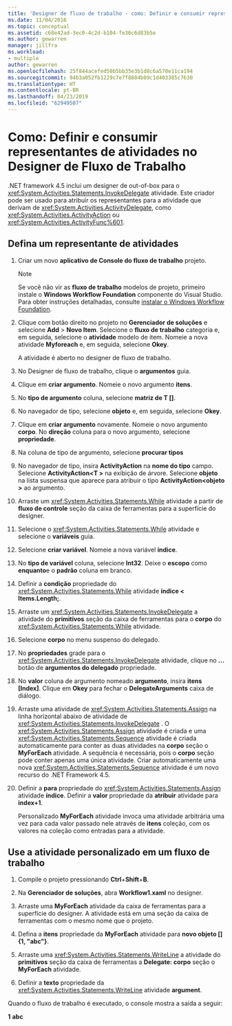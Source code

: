 ```yaml
---
title: 'Designer de fluxo de trabalho - como: Definir e consumir representantes de atividade'
ms.date: 11/04/2016
ms.topic: conceptual
ms.assetid: c68e42ad-3ec0-4c2d-b104-fe36c6d83b5e
ms.author: gewarren
manager: jillfra
ms.workload:
- multiple
author: gewarren
ms.openlocfilehash: 25f844acefed50b5bb35e3b1d8c6a570e11ca194
ms.sourcegitcommit: 94b3a052fb1229c7e7f8804b09c1d403385c7630
ms.translationtype: HT
ms.contentlocale: pt-BR
ms.lasthandoff: 04/23/2019
ms.locfileid: "62949507"
---
```

# <a name="how-to-define-and-consume-activity-delegates-in-the-workflow-designer"></a>Como: Definir e consumir representantes de atividades no Designer de Fluxo de Trabalho

.NET framework 4.5 inclui um designer de out-of-box para o <xref:System.Activities.Statements.InvokeDelegate> atividade. Este criador pode ser usado para atribuir os representantes para a atividade que derivam de <xref:System.Activities.ActivityDelegate>, como <xref:System.Activities.ActivityAction> ou <xref:System.Activities.ActivityFunc%601>.

## <a name="define-an-activity-delegate"></a>Defina um representante de atividades

1. Criar um novo **aplicativo de Console do fluxo de trabalho** projeto.

   > [!NOTE]
   > Se você não vir as **fluxo de trabalho** modelos de projeto, primeiro instale o **Windows Workflow Foundation** componente do Visual Studio. Para obter instruções detalhadas, consulte [instalar o Windows Workflow Foundation](developing-applications-with-the-workflow-designer.md#install-windows-workflow-foundation).

3. Clique com botão direito no projeto no **Gerenciador de soluções** e selecione **Add** > **Novo Item**. Selecione o **fluxo de trabalho** categoria e, em seguida, selecione o **atividade** modelo de item. Nomeie a nova atividade **Myforeach** e, em seguida, selecione **Okey**.

   A atividade é aberto no designer de fluxo de trabalho.

4. No Designer de fluxo de trabalho, clique o **argumentos** guia.

5. Clique em **criar argumento**. Nomeie o novo argumento **itens**.

6. No **tipo de argumento** coluna, selecione **matriz de T []**.

7. No navegador de tipo, selecione **objeto** e, em seguida, selecione **Okey**.

8. Clique em **criar argumento** novamente. Nomeie o novo argumento **corpo**. No **direção** coluna para o novo argumento, selecione **propriedade**.

9. Na coluna de tipo de argumento, selecione **procurar tipos**

10. No navegador de tipo, insira **ActivityAction** na **nome do tipo** campo. Selecione **ActivityAction\<T >** na exibição de árvore. Selecione **objeto** na lista suspensa que aparece para atribuir o tipo **ActivityAction\<objeto >** ao argumento.

11. Arraste um <xref:System.Activities.Statements.While> atividade a partir de **fluxo de controle** seção da caixa de ferramentas para a superfície do designer.

12. Selecione o <xref:System.Activities.Statements.While> atividade e selecione o **variáveis** guia.

13. Selecione **criar variável**. Nomeie a nova variável **índice**.

14. No **tipo de variável** coluna, selecione **Int32**. Deixe o **escopo** como **enquanto**e o **padrão** coluna em branco.

15. Definir a **condição** propriedade do <xref:System.Activities.Statements.While> atividade **índice < Items.Length;**.

16. Arraste um <xref:System.Activities.Statements.InvokeDelegate> a atividade do **primitivos** seção da caixa de ferramentas para o **corpo** do <xref:System.Activities.Statements.While> atividade.

17. Selecione **corpo** no menu suspenso do delegado.

18. No **propriedades** grade para o <xref:System.Activities.Statements.InvokeDelegate> atividade, clique no **...**  botão de **argumentos do delegado** propriedade.

19. No **valor** coluna de argumento nomeado **argumento**, insira **itens [Index]**. Clique em **Okey** para fechar o **DelegateArguments** caixa de diálogo.

20. Arraste uma atividade de <xref:System.Activities.Statements.Assign> na linha horizontal abaixo de atividade de <xref:System.Activities.Statements.InvokeDelegate> . O <xref:System.Activities.Statements.Assign> atividade é criada e uma <xref:System.Activities.Statements.Sequence> atividade é criada automaticamente para conter as duas atividades na **corpo** seção o **MyForEach** atividade. A sequência é necessária, pois o **corpo** seção pode conter apenas uma única atividade. Criar automaticamente uma nova <xref:System.Activities.Statements.Sequence> atividade é um novo recurso do .NET Framework 4.5.

21. Definir a **para** propriedade do <xref:System.Activities.Statements.Assign> atividade **índice**. Definir a **valor** propriedade da **atribuir** atividade para **index+1**.

    Personalizado **MyForEach** atividade invoca uma atividade arbitrária uma vez para cada valor passado nele através de **itens** coleção, com os valores na coleção como entradas para a atividade.

## <a name="use-the-custom-activity-in-a-workflow"></a>Use a atividade personalizado em um fluxo de trabalho

1. Compile o projeto pressionando **Ctrl**+**Shift**+**B**.

2. Na **Gerenciador de soluções**, abra **Workflow1.xaml** no designer.

3. Arraste uma **MyForEach** atividade da caixa de ferramentas para a superfície do designer. A atividade está em uma seção da caixa de ferramentas com o mesmo nome que o projeto.

4. Defina a **itens** propriedade da **MyForEach** atividade para **novo objeto [] {1, "abc"}**.

5. Arraste uma <xref:System.Activities.Statements.WriteLine> a atividade do **primitivos** seção da caixa de ferramentas a **Delegate: corpo** seção o **MyForEach** atividade.

6. Definir a **texto** propriedade da <xref:System.Activities.Statements.WriteLine> atividade **argument**.

Quando o fluxo de trabalho é executado, o console mostra a saída a seguir:

**1**
**abc**